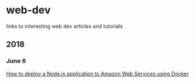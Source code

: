 # web-dev
links to interesting web dev articles and tutorials

## 2018
### June 6

[How to deploy a Node.js application to Amazon Web Services using Docker](https://medium.freecodecamp.org/how-to-deploy-a-node-js-application-to-amazon-web-services-using-docker-81c2a2d7225b)
